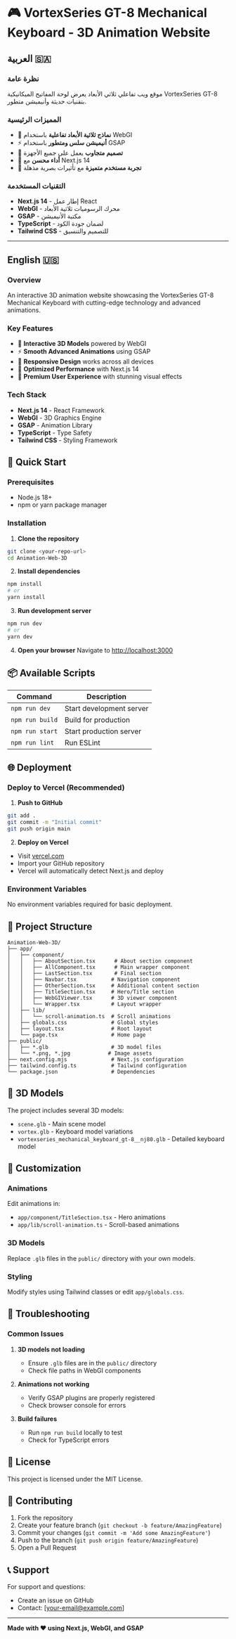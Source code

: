 # 🎮 VortexSeries GT-8 Mechanical Keyboard - 3D Animation Website

## العربية 🇸🇦

### نظرة عامة
موقع ويب تفاعلي ثلاثي الأبعاد يعرض لوحة المفاتيح الميكانيكية VortexSeries GT-8 بتقنيات حديثة وأنيميشن متطور.

### المميزات الرئيسية
- 🎨 **نماذج ثلاثية الأبعاد تفاعلية** باستخدام WebGI
- ⚡ **أنيميشن سلس ومتطور** باستخدام GSAP
- 📱 **تصميم متجاوب** يعمل على جميع الأجهزة
- 🚀 **أداء محسن** مع Next.js 14
- 🎯 **تجربة مستخدم متميزة** مع تأثيرات بصرية مذهلة

### التقنيات المستخدمة
- **Next.js 14** - إطار عمل React
- **WebGI** - محرك الرسوميات ثلاثية الأبعاد
- **GSAP** - مكتبة الأنيميشن
- **TypeScript** - لضمان جودة الكود
- **Tailwind CSS** - للتصميم والتنسيق

---

## English 🇺🇸

### Overview
An interactive 3D animation website showcasing the VortexSeries GT-8 Mechanical Keyboard with cutting-edge technology and advanced animations.

### Key Features
- 🎨 **Interactive 3D Models** powered by WebGI
- ⚡ **Smooth Advanced Animations** using GSAP
- 📱 **Responsive Design** works across all devices
- 🚀 **Optimized Performance** with Next.js 14
- 🎯 **Premium User Experience** with stunning visual effects

### Tech Stack
- **Next.js 14** - React Framework
- **WebGI** - 3D Graphics Engine
- **GSAP** - Animation Library
- **TypeScript** - Type Safety
- **Tailwind CSS** - Styling Framework

## 🚀 Quick Start

### Prerequisites
- Node.js 18+ 
- npm or yarn package manager

### Installation

1. **Clone the repository**
```bash
git clone <your-repo-url>
cd Animation-Web-3D
```

2. **Install dependencies**
```bash
npm install
# or
yarn install
```

3. **Run development server**
```bash
npm run dev
# or
yarn dev
```

4. **Open your browser**
Navigate to [http://localhost:3000](http://localhost:3000)

## 📦 Available Scripts

| Command | Description |
|---------|-------------|
| `npm run dev` | Start development server |
| `npm run build` | Build for production |
| `npm run start` | Start production server |
| `npm run lint` | Run ESLint |

## 🌐 Deployment

### Deploy to Vercel (Recommended)

1. **Push to GitHub**
```bash
git add .
git commit -m "Initial commit"
git push origin main
```

2. **Deploy on Vercel**
- Visit [vercel.com](https://vercel.com)
- Import your GitHub repository
- Vercel will automatically detect Next.js and deploy

### Environment Variables
No environment variables required for basic deployment.

## 📁 Project Structure

```
Animation-Web-3D/
├── app/
│   ├── component/
│   │   ├── AboutSection.tsx      # About section component
│   │   ├── AllComponent.tsx      # Main wrapper component
│   │   ├── LastSection.tsx       # Final section
│   │   ├── Navbar.tsx           # Navigation component
│   │   ├── OtherSection.tsx     # Additional content section
│   │   ├── TitleSection.tsx     # Hero/Title section
│   │   ├── WebGIViewer.tsx      # 3D viewer component
│   │   └── Wrapper.tsx          # Layout wrapper
│   ├── lib/
│   │   └── scroll-animation.ts  # Scroll animations
│   ├── globals.css              # Global styles
│   ├── layout.tsx               # Root layout
│   └── page.tsx                 # Home page
├── public/
│   ├── *.glb                    # 3D model files
│   └── *.png, *.jpg            # Image assets
├── next.config.mjs              # Next.js configuration
├── tailwind.config.ts           # Tailwind configuration
└── package.json                 # Dependencies
```

## 🎨 3D Models

The project includes several 3D models:
- `scene.glb` - Main scene model
- `vortex.glb` - Keyboard model variations
- `vortexseries_mechanical_keyboard_gt-8__nj80.glb` - Detailed keyboard model

## 🔧 Customization

### Animations
Edit animations in:
- `app/component/TitleSection.tsx` - Hero animations
- `app/lib/scroll-animation.ts` - Scroll-based animations

### 3D Models
Replace `.glb` files in the `public/` directory with your own models.

### Styling
Modify styles using Tailwind classes or edit `app/globals.css`.

## 🐛 Troubleshooting

### Common Issues

1. **3D models not loading**
   - Ensure `.glb` files are in the `public/` directory
   - Check file paths in WebGI components

2. **Animations not working**
   - Verify GSAP plugins are properly registered
   - Check browser console for errors

3. **Build failures**
   - Run `npm run build` locally to test
   - Check for TypeScript errors

## 📄 License

This project is licensed under the MIT License.

## 🤝 Contributing

1. Fork the repository
2. Create your feature branch (`git checkout -b feature/AmazingFeature`)
3. Commit your changes (`git commit -m 'Add some AmazingFeature'`)
4. Push to the branch (`git push origin feature/AmazingFeature`)
5. Open a Pull Request

## 📞 Support

For support and questions:
- Create an issue on GitHub
- Contact: [your-email@example.com]

---

**Made with ❤️ using Next.js, WebGI, and GSAP**